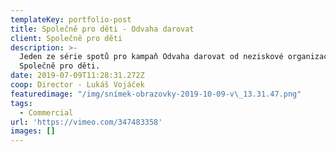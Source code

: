 ```yaml
---
templateKey: portfolio-post
title: Společně pro děti - Odvaha darovat
client: Společně pro děti
description: >-
  Jeden ze série spotů pro kampaň Odvaha darovat od neziskové organizace
  Společně pro děti.
date: 2019-07-09T11:28:31.272Z
coop: Director - Lukáš Vojáček
featuredimage: "/img/snímek-obrazovky-2019-10-09-v\_13.31.47.png"
tags:
  - Commercial
url: 'https://vimeo.com/347483358'
images: []
---
```



